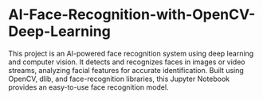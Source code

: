 # AI-Face-Recognition-with-OpenCV-Deep-Learning
This project is an AI-powered face recognition system using deep learning and computer vision. It detects and recognizes faces in images or video streams, analyzing facial features for accurate identification. Built using OpenCV, dlib, and face-recognition libraries, this Jupyter Notebook provides an easy-to-use face recognition model.
